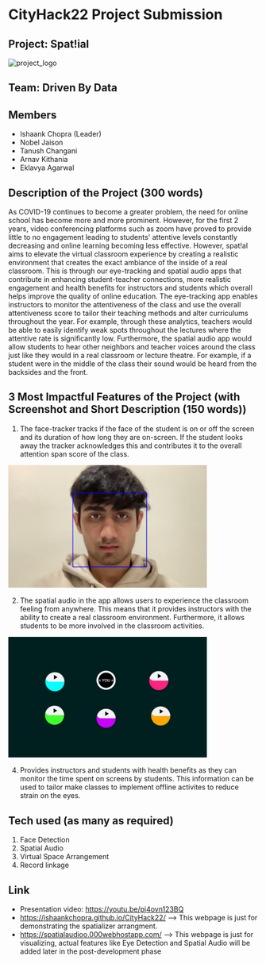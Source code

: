 # CityHack22 Project Submission
## Project: Spat!ial
<img src="https://github.com/IshaankChopra/CityHack22/blob/main/Screenshot_2022-01-29_at_4.49.36_PM-removebg-preview.png" width="600" alt="project_logo"/>

## Team: Driven By Data
## Members
- Ishaank Chopra (Leader)
- Nobel Jaison
- Tanush Changani
- Arnav Kithania
- Eklavya Agarwal

## Description of the Project (300 words)

As COVID-19 continues to become a greater problem, the need for online school has become more and more prominent. However, for the first 2 years, video conferencing platforms such as zoom have proved to provide little to no engagement leading to students' attentive levels constantly decreasing and online learning becoming less effective. However, spat!al aims to elevate the virtual classroom experience by creating a realistic environment that creates the exact ambiance of the inside of a real classroom. This is through our eye-tracking and spatial audio apps that contribute in enhancing student-teacher connections, more realistic engagement and health benefits for instructors and students which overall helps improve the quality of online education. The eye-tracking app enables instructors to monitor the attentiveness of the class and use the overall attentiveness score to tailor their teaching methods and alter curriculums throughout the year. For example, through these analytics, teachers would be able to easily identify weak spots throughout the lectures where the attentive rate is significantly low. Furthermore, the spatial audio app would allow students to hear other neighbors and teacher voices around the class just like they would in a real classroom or lecture theatre. For example, if a student were in the middle of the class their sound would be heard from the backsides and the front.

## 3 Most Impactful Features of the Project (with Screenshot and Short Description (150 words))
1. The face-tracker tracks if the face of the student is on or off the screen and its duration of how long they are on-screen. If the student looks away the tracker acknowledges this and contributes it to the overall attention span score of the class.
<img src="https://github.com/IshaankChopra/CityHack22/blob/main/WhatsApp%20Image%202022-01-30%20at%201.28.57%20PM.jpeg" width="400"/>

2. The spatial audio in the app allows users to experience the classroom feeling from anywhere. This means that it provides instructors with the ability to create a real classroom environment. Furthermore, it allows students to be more involved in the classroom activities.  
<img src="https://github.com/IshaankChopra/CityHack22/blob/main/WhatsApp%20Image%202022-01-30%20at%201.29.09%20PM.jpeg" width="400"/>

4. Provides instructors and students with health benefits as they can monitor the time spent on screens by students. This information can be used to tailor make classes to implement offline activites to reduce strain on the eyes.

## Tech used (as many as required)
1. Face Detection
2. Spatial Audio
3. Virtual Space Arrangement
4. Record linkage

## Link
- Presentation video: https://youtu.be/pj4ovn123BQ
- https://ishaankchopra.github.io/CityHack22/ --> This webpage is just for demonstrating the spatializer arrangment.
- https://spatialaudioo.000webhostapp.com/ --> This webpage is just for visualizing, actual features like Eye Detection and Spatial Audio will be added later in the post-development phase
